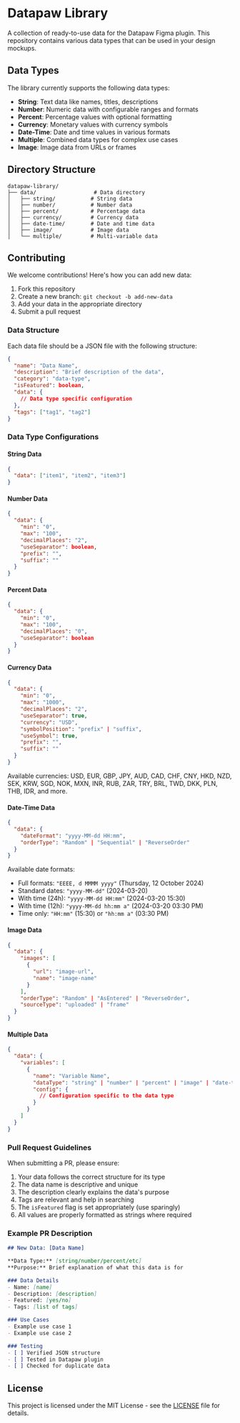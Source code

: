 # Datapaw Library

A collection of ready-to-use data for the Datapaw Figma plugin. This repository contains various data types that can be used in your design mockups.

## Data Types

The library currently supports the following data types:

- **String**: Text data like names, titles, descriptions
- **Number**: Numeric data with configurable ranges and formats
- **Percent**: Percentage values with optional formatting
- **Currency**: Monetary values with currency symbols
- **Date-Time**: Date and time values in various formats
- **Multiple**: Combined data types for complex use cases
- **Image**: Image data from URLs or frames

## Directory Structure

```
datapaw-library/
├── data/                  # Data directory
│   ├── string/           # String data
│   ├── number/           # Number data
│   ├── percent/          # Percentage data
│   ├── currency/         # Currency data
│   ├── date-time/        # Date and time data
│   ├── image/            # Image data
│   └── multiple/         # Multi-variable data
```

## Contributing

We welcome contributions! Here's how you can add new data:

1. Fork this repository
2. Create a new branch: `git checkout -b add-new-data`
3. Add your data in the appropriate directory
4. Submit a pull request

### Data Structure

Each data file should be a JSON file with the following structure:

```json
{
  "name": "Data Name",
  "description": "Brief description of the data",
  "category": "data-type",
  "isFeatured": boolean,
  "data": {
    // Data type specific configuration
  },
  "tags": ["tag1", "tag2"]
}
```

### Data Type Configurations

#### String Data
```json
{
  "data": ["item1", "item2", "item3"]
}
```

#### Number Data
```json
{
  "data": {
    "min": "0",
    "max": "100",
    "decimalPlaces": "2",
    "useSeparator": boolean,
    "prefix": "",
    "suffix": ""
  }
}
```

#### Percent Data
```json
{
  "data": {
    "min": "0",
    "max": "100",
    "decimalPlaces": "0",
    "useSeparator": boolean
  }
}
```

#### Currency Data
```json
{
  "data": {
    "min": "0",
    "max": "1000",
    "decimalPlaces": "2",
    "useSeparator": true,
    "currency": "USD",
    "symbolPosition": "prefix" | "suffix",
    "useSymbol": true,
    "prefix": "",
    "suffix": ""
  }
}
```

Available currencies: USD, EUR, GBP, JPY, AUD, CAD, CHF, CNY, HKD, NZD, SEK, KRW, SGD, NOK, MXN, INR, RUB, ZAR, TRY, BRL, TWD, DKK, PLN, THB, IDR, and more.

#### Date-Time Data
```json
{
  "data": {
    "dateFormat": "yyyy-MM-dd HH:mm",
    "orderType": "Random" | "Sequential" | "ReverseOrder"
  }
}
```

Available date formats:
- Full formats: `"EEEE, d MMMM yyyy"` (Thursday, 12 October 2024)
- Standard dates: `"yyyy-MM-dd"` (2024-03-20)
- With time (24h): `"yyyy-MM-dd HH:mm"` (2024-03-20 15:30)
- With time (12h): `"yyyy-MM-dd hh:mm a"` (2024-03-20 03:30 PM)
- Time only: `"HH:mm"` (15:30) or `"hh:mm a"` (03:30 PM)

#### Image Data
```json
{
  "data": {
    "images": [
      {
        "url": "image-url",
        "name": "image-name"
      }
    ],
    "orderType": "Random" | "AsEntered" | "ReverseOrder",
    "sourceType": "uploaded" | "frame"
  }
}
```

#### Multiple Data
```json
{
  "data": {
    "variables": [
      {
        "name": "Variable Name",
        "dataType": "string" | "number" | "percent" | "image" | "date-time" | "currency",
        "config": {
          // Configuration specific to the data type
        }
      }
    ]
  }
}
```

### Pull Request Guidelines

When submitting a PR, please ensure:

1. Your data follows the correct structure for its type
2. The data name is descriptive and unique
3. The description clearly explains the data's purpose
4. Tags are relevant and help in searching
5. The `isFeatured` flag is set appropriately (use sparingly)
6. All values are properly formatted as strings where required

### Example PR Description

```markdown
## New Data: [Data Name]

**Data Type:** [string/number/percent/etc]
**Purpose:** Brief explanation of what this data is for

### Data Details
- Name: [name]
- Description: [description]
- Featured: [yes/no]
- Tags: [list of tags]

### Use Cases
- Example use case 1
- Example use case 2

### Testing
- [ ] Verified JSON structure
- [ ] Tested in Datapaw plugin
- [ ] Checked for duplicate data
```

## License

This project is licensed under the MIT License - see the [LICENSE](LICENSE) file for details. 